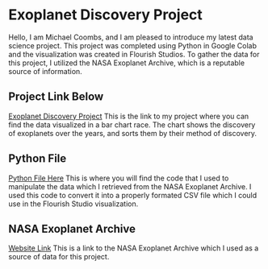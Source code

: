 # Exoplanet Discovery Project

Hello, I am Michael Coombs, and I am pleased to introduce my latest data science project. This project was completed using Python in Google Colab and the visualization was created in Flourish Studios. To gather the data for this project, I utilized the NASA Exoplanet Archive, which is a reputable source of information.


## Project Link Below

[Exoplanet Discovery Project](https://michaelcoombs9.github.io/Exoplanet_Disovery_Data_Science/)
This is the link to my project where you can find the data visualized in a bar chart race. The chart shows the discovery of exoplanets over the years, and sorts them by their method of discovery.

## Python File

[Python File Here](https://github.com/MichaelCoombs9/Exoplanet_Disovery_Data_Science/blob/main/exoplanet_discovery_data_science_project.py)
This is where you will find the code that I used to manipulate the data which I retrieved from the NASA Exoplanet Archive. I used this code to convert it into a properly formated CSV file which I could use in the Flourish Studio visualization. 

## NASA Exoplanet Archive

[Website Link](https://exoplanetarchive.ipac.caltech.edu/index.html)
This is a link to the NASA Exoplanet Archive which I used as a source of data for this project.
